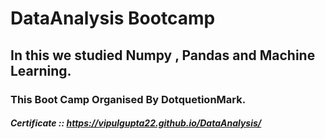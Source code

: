 # DataAnalysis Bootcamp

## In this we studied Numpy , Pandas and Machine Learning.
### This Boot Camp Organised By DotquetionMark.
##### Certificate :: https://vipulgupta22.github.io/DataAnalysis/
